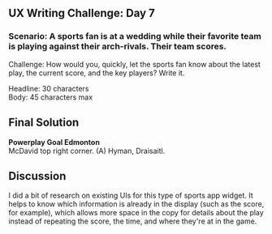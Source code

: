 ## UX Writing Challenge: Day 7
### Scenario: A sports fan is at a wedding while their favorite team is playing against their arch-rivals. Their team scores.

Challenge: How would you, quickly, let the sports fan know about the latest play, the current score, and the key players? Write it.  

Headline: 30 characters  
Body: 45 characters max    

## Final Solution
**Powerplay Goal Edmonton**  
McDavid top right corner. (A) Hyman, Draisaitl.

## Discussion
I did a bit of research on existing UIs for this type of sports app widget. It helps to know which information is already in the display (such as the score, for example), which allows more space in the copy for details about the play instead of repeating the score, the time, and where they're at in the game. 
